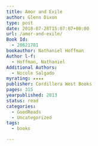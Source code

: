 ```yaml
---
title: Amor and Exile
author: Glenn Dixon
type: post
date: 2018-07-28T15:07:07+00:00
url: /amor-and-exile/
Book Id:
  - 20621701
bookauthor: Nathaniel Hoffman
Author l-f:
  - Hoffman, Nathaniel
Additional Authors:
  - Nicole Salgado
myrating: ★★★★
publisher: Cordillera West Books
pages: 315
yearpublished: 2013
status: read
categories:
  - GoodReads
  - Uncategorized
tags:
  - books

---
```

